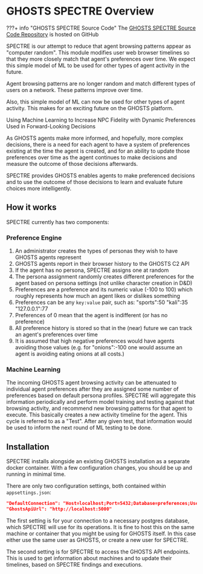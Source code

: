 # GHOSTS SPECTRE Overview

???+ info "GHOSTS SPECTRE Source Code"
    The [GHOSTS SPECTRE Source Code Repository](https://github.com/cmu-sei/GHOSTS-SPECTRE) is hosted on GitHub

SPECTRE is our attempt to reduce that agent browsing patterns appear as "computer random". This module modifies user web browser timelines so that they more closely match that agent's preferences over time. We expect this simple model of ML to be used for other types of agent activity in the future.

Agent browsing patterns are no longer random and match different types of users on a network. These patterns improve over time.

Also, this simple model of ML can now be used for other types of agent activity. This makes for an exciting future on the GHOSTS platform.

Using Machine Learning to Increase NPC Fidelity with Dynamic Preferences Used in Forward-Looking Decisions

As GHOSTS agents make more informed, and hopefully, more complex decisions, there is a need for each agent to have a system of preferences existing at the time the agent is created, and for an ability to update those preferences over time as the agent continues to make decisions and measure the outcome of those decisions afterwards.

SPECTRE provides GHOSTS enables agents to make preferenced decisions and to use the outcome of those decisions to learn and evaluate future choices more intelligently.

## How it works

SPECTRE currently has two components:

### Preference Engine

1. An administrator creates the types of personas they wish to have GHOSTS agents represent
2. GHOSTS agents report in their browser history to the GHOSTS C2 API
3. If the agent has no persona, SPECTRE assigns one at random
4. The persona assignment randomly creates different preferences for the agent based on persona settings (not unlike character creation in D&D)
5. Preferences are a preference and its numeric value (-100 to 100) which roughly represents how much an agent likes or dislikes something
6. Preferences can be any `key:value` pair, such as:
         "sports":50
         "kali":35
         "127.0.0.1":77
7. Preferences of 0 mean that the agent is indifferent (or has no preference)
8. All preference history is stored so that in the (near) future we can track an agent's preferences over time
9. It is assumed that high negative preferences would have agents avoiding those values (e.g. for "onions":-100 one would assume an agent is avoiding eating onions at all costs.)

### Machine Learning

The incoming GHOSTS agent browsing activity can be attenuated to individual agent preferences after they are assigned some number of preferences based on default persona profiles. SPECTRE will aggregate this information periodically and perform model training and testing against that browsing activity, and recommend new browsing patterns for that agent to execute. This basically creates a new activity timeline for the agent. This cycle is referred to as a "Test". After any given test, that information would be used to inform the next round of ML testing to be done.

## Installation

SPECTRE installs alongside an existing GHOSTS installation as a separate docker container. With a few configuration changes, you should be up and running in minimal time.

There are only two configuration settings, both contained within `appsettings.json`:

```json
"DefaultConnection": "Host=localhost;Port=5432;Database=preferences;User Id=ghosts;Password=scotty@1;Pooling=true;Command Timeout=9900",
"GhostsApiUrl": "http://localhost:5000"
```

The first setting is for your connection to a necessary postgres database, which SPECTRE will use for its operations. It is fine to host this on the same machine or container that you might be using for GHOSTS itself. In this case either use the same user as GHOSTS, or create a new user for SPECTRE.

The second setting is for SPECTRE to access the GHOSTS API endpoints. This is used to get information about machines and to update their timelines, based on SPECTRE findings and executions.
